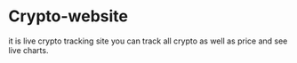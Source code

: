 # Crypto-website
it is live crypto tracking site you can track all crypto as well as price and see live charts.
